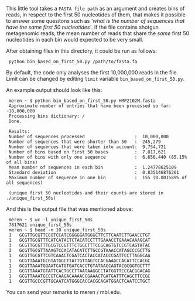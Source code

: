 This little tool takes a `FASTA file path` as an argument and creates bins of reads, in respect to the first 50 nucleotides of them, that makes it possible to answer some quesitons such as _'what is the number of sequences that have the same first 50 nucleotides'_. If the file contains shotgun metagenomic reads, the mean number of reads that share the _same_ first 50 nucleotides in each bin would expected to be very small.

After obtaining files in this directory, it could be run as follows:

     python bin_based_on_first_50.py /path/to/fasta.fa

By default, the code only analyses the first 10,000,000 reads in the file. Limit can be changed by editing `limit` variable `bin_based_on_first_50.py`.

An example output should look like this:

     meren ~ $ python bin_based_on_first_50.py HMP2102M.fasta
     Approximate number of entries that have been processed so far: ~10,000,000
     Processing bins dictionary: /
     Done.
     
     Results:
     Number of sequences processed                   :  10,000,000
     Number of sequences that were shorter than 50   :  245,279
     Number of sequences that were taken into account:  9,754,721
     Number of bins based on first 50 bases          :  7,817,621
     Number of bins with only one sequence           :  6,656,440 (85.15% of all bins)
     Mean number of sequences in each bin            :  1.24778625109
     Standard deviation                              :  0.835146876261
     Maximum number of sequence in one bin           :  155 (0.001589% of all sequences)
     
     (unique first 50 nucleotides and their counts are stored in ./unique_first_50s)

And this is the output file that was mentioned above:

     meren ~ $ wc -l unique_first_50s 
     7817621 unique_first_50s
     meren ~ $ head -n 10 unique_first_50s 
     1   GCGTTGCGTTCCGTCCATCGGGGGATGGGCTTCTTCAATCTTGAACCTGT
     1   GCGTTGCGTTTCATCATACTCTACATCCTTTGAAACCTGAAACAAAGCAT
     3   GCGTTGCGTTTGCGTCCGTTTCTGGCTTTCCGCAGTGTCCGTCAGTATAC
     3   GCGTTGCGTTAAAGTCCACATACATCTTGCCGTAAACCATAGCCCGCTTG
     1   GCGTTGCGTTCGTCAAACTCGATCACTACCATACCCGATTCCTTAGGCAA
     1   GCGTTAAATGCGTATGGCTTATTGTTAGTCCACGAAGCCACATTCCACGC
     1   GCGTTAAATGGAATCATGTGATCACCTGTATAACCAGTACGCGGTGCTTT
     1   GCGTTAAATGTATTCACTGCCTTAATAAGGCCTATGGTTCCCACGGACAG
     1   GCGTTAAATGCCGTCAAGACAAAACCGAAACTGATGATTTCAGCTTCCGC
     1   GCGTTGCCCGTTGCAATCATGGGCACCACGCAGATGGACTCAATCCTGCT



You can send your remarks to meren / mbl.edu.
